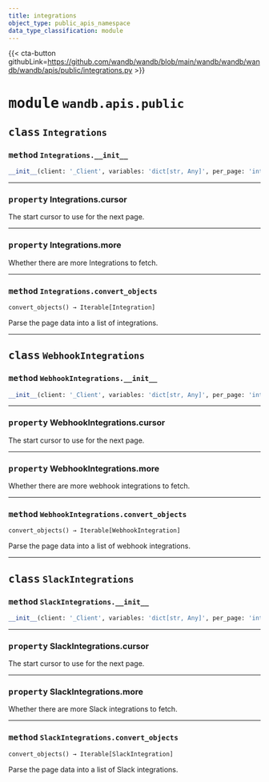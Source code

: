 ```yaml
---
title: integrations
object_type: public_apis_namespace
data_type_classification: module
---
```


{{< cta-button githubLink=https://github.com/wandb/wandb/blob/main/wandb/wandb/wandb/wandb/apis/public/integrations.py >}}




# <kbd>module</kbd> `wandb.apis.public`




## <kbd>class</kbd> `Integrations`




### <kbd>method</kbd> `Integrations.__init__`

```python
__init__(client: '_Client', variables: 'dict[str, Any]', per_page: 'int' = 50)
```






---

### <kbd>property</kbd> Integrations.cursor

The start cursor to use for the next page. 

---

### <kbd>property</kbd> Integrations.more

Whether there are more Integrations to fetch. 



---

### <kbd>method</kbd> `Integrations.convert_objects`

```python
convert_objects() → Iterable[Integration]
```

Parse the page data into a list of integrations. 


---

## <kbd>class</kbd> `WebhookIntegrations`




### <kbd>method</kbd> `WebhookIntegrations.__init__`

```python
__init__(client: '_Client', variables: 'dict[str, Any]', per_page: 'int' = 50)
```






---

### <kbd>property</kbd> WebhookIntegrations.cursor

The start cursor to use for the next page. 

---

### <kbd>property</kbd> WebhookIntegrations.more

Whether there are more webhook integrations to fetch. 



---

### <kbd>method</kbd> `WebhookIntegrations.convert_objects`

```python
convert_objects() → Iterable[WebhookIntegration]
```

Parse the page data into a list of webhook integrations. 


---

## <kbd>class</kbd> `SlackIntegrations`




### <kbd>method</kbd> `SlackIntegrations.__init__`

```python
__init__(client: '_Client', variables: 'dict[str, Any]', per_page: 'int' = 50)
```






---

### <kbd>property</kbd> SlackIntegrations.cursor

The start cursor to use for the next page. 

---

### <kbd>property</kbd> SlackIntegrations.more

Whether there are more Slack integrations to fetch. 



---

### <kbd>method</kbd> `SlackIntegrations.convert_objects`

```python
convert_objects() → Iterable[SlackIntegration]
```

Parse the page data into a list of Slack integrations. 


